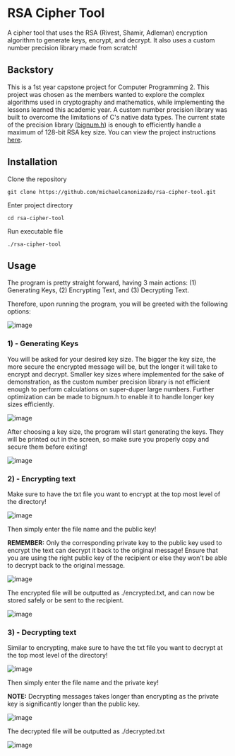 
# RSA Cipher Tool

A cipher tool that uses the RSA (Rivest, Shamir, Adleman) encryption algorithm to generate keys, encrypt, and decrypt. It also uses a custom number precision library made from scratch!

## Backstory
This is a 1st year capstone project for Computer Programming 2. This project was chosen as the members wanted to explore the complex algorithms used in cryptography and mathematics, while implementing the lessons learned this academic year. A custom number precision library was built to overcome the limitations of C's native data types. The current state of the precision library ([bignum.h](src/bignum.c)) is enough to efficiently handle a maximum of 128-bit RSA key size. You can view the project instructions [here](CS103-Programming-Project.pdf).

## Installation
Clone the repository
```
git clone https://github.com/michaelcanonizado/rsa-cipher-tool.git
```
Enter project directory
```
cd rsa-cipher-tool
```
Run executable file
```
./rsa-cipher-tool
```

## Usage
The program is pretty straight forward, having 3 main actions: (1) Generating Keys, (2) Encrypting Text, and (3) Decrypting Text.

Therefore, upon running the program, you will be greeted with the following options:

![image](https://github.com/michaelcanonizado/rsa-cipher-tool/assets/100785846/603b1231-2e2c-4d28-85cb-1f08f3c39d09)


### 1) - Generating Keys
You will be asked for your desired key size. The bigger the key size, the more secure the encrypted message will be, but the longer it will take to encrypt and decrypt. Smaller key sizes where implemented for the sake of demonstration, as the custom number precision library is not efficient enough to perform calculations on super-duper large numbers. Further optimization can be made to bignum.h to enable it to handle longer key sizes efficiently.

![image](https://github.com/michaelcanonizado/rsa-cipher-tool/assets/100785846/4504f147-4b5c-4b55-b9c5-7ef25a058b8a)

After choosing a key size, the program will start generating the keys. They will be printed out in the screen, so make sure you properly copy and secure them before exiting!

![image](https://github.com/michaelcanonizado/rsa-cipher-tool/assets/100785846/75de7288-6373-416b-8974-1f8642a95fd0)



### 2) - Encrypting text

Make sure to have the txt file you want to encrypt at the top most level of the directory!

![image](https://github.com/michaelcanonizado/rsa-cipher-tool/assets/100785846/8902ff66-90be-4ddd-b658-34d0951c5f25)

Then simply enter the file name and the public key!

**REMEMBER:** Only the corresponding private key to the public key used to encrypt the text can decrypt it back to the original message! Ensure that you are using the right public key of the recipient or else they won't be able to decrypt back to the original message.

![image](https://github.com/michaelcanonizado/rsa-cipher-tool/assets/100785846/2bc835f8-592f-4279-bc75-d45e34df2fb2)

The encrypted file will be outputted as ./encrypted.txt, and can now be stored safely or be sent to the recipient.

![image](https://github.com/michaelcanonizado/rsa-cipher-tool/assets/100785846/3ad9911c-0c5b-4919-97f8-a6e72e89243b)



### 3) - Decrypting text

Similar to encrypting, make sure to have the txt file you want to decrypt at the top most level of the directory!

![image](https://github.com/michaelcanonizado/rsa-cipher-tool/assets/100785846/165119d0-ee52-471b-a818-0683db902c84)

Then simply enter the file name and the private key!

**NOTE:** Decrypting messages takes longer than encrypting as the private key is significantly longer than the public key.

![image](https://github.com/michaelcanonizado/rsa-cipher-tool/assets/100785846/89007ede-89cf-4476-83b8-12cb43299978)

The decrypted file will be outputted as ./decrypted.txt

![image](https://github.com/michaelcanonizado/rsa-cipher-tool/assets/100785846/8268414b-3286-4575-a1af-998f505a5bec)








